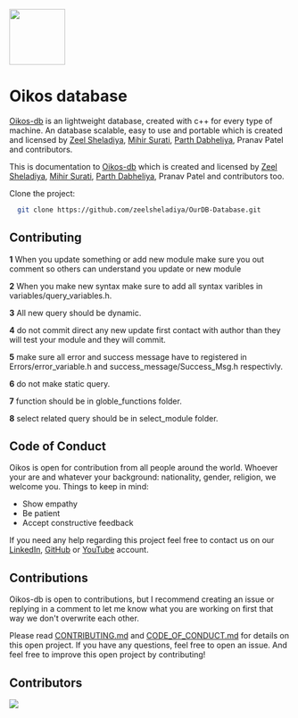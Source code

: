 <!-- markdownlint-configure-file {
  "MD013": {
    "code_blocks": false,
    "tables": false
  },
  "MD033": false,
  "MD041": false
} -->

[<img src="https://raw.githubusercontent.com/degaur/Oikos-db/patch-1/img/logo.png" align="center" width="100">](https://github.com/zeelsheladiya/OurDB-Database)

# Oikos database

[Oikos-db](https://github.com/zeelsheladiya/OurDB-Database) is an lightweight database, created with c++ for every type of machine. An database scalable, easy to use and portable  which is created and licensed by [Zeel Sheladiya](https://github.com/zeelsheladiya), [Mihir Surati](https://github.com/mihirsurati), [Parth Dabheliya](https://github.com/Parth-Dab), Pranav Patel and contributors.

This is documentation to [Oikos-db](https://github.com/zeelsheladiya/OurDB-Database) which is created and licensed by [Zeel Sheladiya](https://github.com/zeelsheladiya), [Mihir Surati](https://github.com/mihirsurati), [Parth Dabheliya](https://github.com/Parth-Dab), Pranav Patel and contributors too.

Clone the project: 

```bash
  git clone https://github.com/zeelsheladiya/OurDB-Database.git
```


## Contributing
**1** When you update something or add new module make sure you out comment so others can understand you update or new module

**2** When you make new syntax make sure to add all syntax varibles in variables/query_variables.h.

**3** All new query should be dynamic.

**4** do not commit direct any new update first contact with author than they will test your module and they will commit.

**5** make sure all error and success message have to registered in Errors/error_variable.h and success_message/Success_Msg.h respectivly.

**6** do not make static query.

**7** function should be in globle_functions folder.

**8** select related query should be in select_module folder.

## Code of Conduct
Oikos is open for contribution from all people around the world. Whoever your are and whatever your background: nationality, gender, religion, we welcome you. Things to keep in mind:

- Show empathy
- Be patient
- Accept constructive feedback

If you need any help regarding this project feel free to contact us on our [LinkedIn](https://in.linkedin.com/in/zeel-sheladiya-772513176), [GitHub](https://github.com/zeelsheladiya) or [YouTube](https://www.youtube.com/watch?v=2e2Mfs0TdUI) account.

## Contributions
Oikos-db is open to contributions, but I recommend creating an issue or replying in a comment to let me know what you are working on first that way we don't overwrite each other.

Please read [CONTRIBUTING.md](./CONTRIBUTING.md) and [CODE_OF_CONDUCT.md](./CODE_OF_CONDUCT.md)  for details on this open project. If you have any questions, feel free to open an issue. And feel free to improve this open project by contributing! 

## Contributors
<a href="https://github.com/zeelsheladiya/OurDB/graphs/contributors">
  <img src="https://contrib.rocks/image?repo=zeelsheladiya/OurDB-Database"/>
</a>
